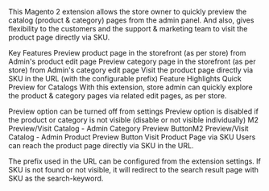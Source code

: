 This Magento 2 extension allows the store owner to quickly preview the catalog (product & category) pages from the admin panel. And also, gives flexibility to the customers and the support & marketing team to visit the product page directly via SKU.

Key Features
Preview product page in the storefront (as per store) from Admin's product edit page
Preview category page in the storefront (as per store) from Admin's category edit page
Visit the product page directly via SKU in the URL (with the configurable prefix)
Feature Highlights
Quick Preview for Catalogs
With this extension, store admin can quickly explore the product & category pages via related edit pages, as per store.

Preview option can be turned off from settings
Preview option is disabled if the product or category is not visible (disable or not visible individually)
M2 Preview/Visit Catalog - Admin Category Preview ButtonM2 Preview/Visit Catalog - Admin Product Preview Button
Visit Product Page via SKU
Users can reach the product page directly via SKU in the URL.

The prefix used in the URL can be configured from the extension settings.
If SKU is not found or not visible, it will redirect to the search result page with SKU as the search-keyword.